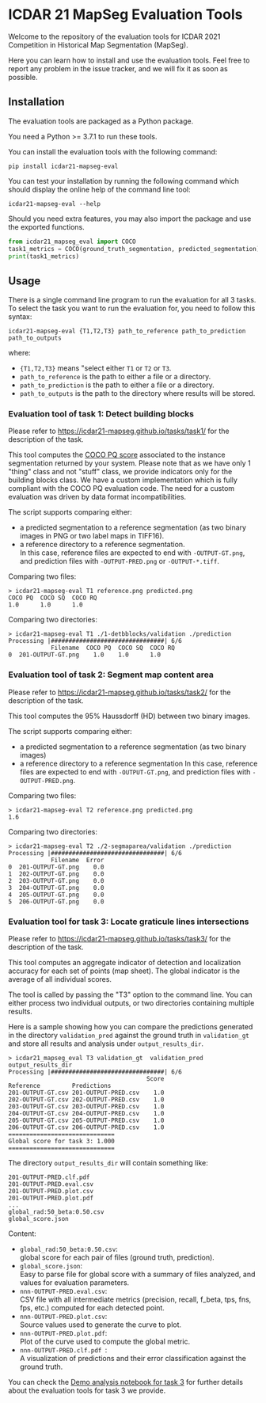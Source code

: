 # ICDAR 21 MapSeg Evaluation Tools

Welcome to the repository of the evaluation tools for ICDAR 2021 Competition in Historical Map Segmentation (MapSeg).

Here you can learn how to install and use the evaluation tools.
Feel free to report any problem in the issue tracker, and we will fix it as soon as possible.

## Installation
The evaluation tools are packaged as a Python package.

You need a Python >= 3.7.1 to run these tools.

You can install the evaluation tools with the following command:
```shell
pip install icdar21-mapseg-eval
```

You can test your installation by running the following command which should display the online help of the command line tool:
```shell
icdar21-mapseg-eval --help
```

Should you need extra features, you may also import the package and use the exported functions.
```python
from icdar21_mapseg_eval import COCO
task1_metrics = COCO(ground_truth_segmentation, predicted_segmentation)
print(task1_metrics)
```

## Usage
There is a single command line program to run the evaluation for all 3 tasks.
To select the task you want to run the evaluation for, you need to follow this syntax:
```shell
icdar21-mapseg-eval {T1,T2,T3} path_to_reference path_to_prediction path_to_outputs
```
where:

- `{T1,T2,T3}` means "select either `T1` or `T2` or `T3`.
- `path_to_reference` is the path to either a file or a directory.
- `path_to_prediction` is the path to either a file or a directory.
- `path_to_outputs` is the path to the directory where results will be stored.


### Evaluation tool of task 1: Detect building blocks
Please refer to https://icdar21-mapseg.github.io/tasks/task1/ for the description of the task.

This tool computes the [COCO PQ score](https://cocodataset.org/#panoptic-eval) associated to the instance segmentation returned by your system.
Please note that as we have only 1 "thing" class and not "stuff" class, we provide indicators only for the building blocks class.
We have a custom implementation which is fully compliant with the COCO PQ evaluation code.
The need for a custom evaluation was driven by data format incompatibilities.

The script supports comparing either:

* a predicted segmentation to a reference segmentation (as two binary images in PNG or two label maps in TIFF16).
* a reference directory to a reference segmentation.  
  In this case, reference files are expected to end with ``-OUTPUT-GT.png``, and prediction files with ``-OUTPUT-PRED.png`` or ``-OUTPUT-*.tiff``.


Comparing two files:

```
> icdar21-mapseg-eval T1 reference.png predicted.png
COCO PQ  COCO SQ  COCO RQ
1.0      1.0      1.0
```

Comparing two directories:

```
> icdar21-mapseg-eval T1 ./1-detbblocks/validation ./prediction
Processing |################################| 6/6
            Filename  COCO PQ  COCO SQ  COCO RQ
0  201-OUTPUT-GT.png    1.0    1.0      1.0
```


### Evaluation tool of task 2: Segment map content area
Please refer to https://icdar21-mapseg.github.io/tasks/task2/ for the description of the task.

This tool computes the 95% Haussdorff (HD) between two binary images.


The script supports comparing either:

* a predicted segmentation to a reference segmentation (as two binary images)
* a reference directory to a reference segmentation
  In this case, reference files are expected to end with ``-OUTPUT-GT.png``, and prediction files with ``-OUTPUT-PRED.png``.


Comparing two files:

```
> icdar21-mapseg-eval T2 reference.png predicted.png
1.6
```

Comparing two directories:

```
> icdar21-mapseg-eval T2 ./2-segmaparea/validation ./prediction
Processing |################################| 6/6
            Filename  Error
0  201-OUTPUT-GT.png    0.0
1  202-OUTPUT-GT.png    0.0
2  203-OUTPUT-GT.png    0.0
3  204-OUTPUT-GT.png    0.0
4  205-OUTPUT-GT.png    0.0
5  206-OUTPUT-GT.png    0.0
```


### Evaluation tool for task 3: Locate graticule lines intersections
Please refer to https://icdar21-mapseg.github.io/tasks/task3/ for the description of the task.

This tool computes an aggregate indicator of detection and localization accuracy for each set of points (map sheet).
The global indicator is the average of all individual scores.

The tool is called by passing the "T3" option to the command line.
You can either process two individual outputs, or two directories containing multiple results.


Here is a sample showing how you can compare the predictions generated in the directory `validation_pred` 
against the ground truth in `validation_gt` and store all results and analysis under `output_results_dir`.
```
> icdar21_mapseg_eval T3 validation_gt  validation_pred output_results_dir
Processing |################################| 6/6
                                       Score
Reference         Predictions               
201-OUTPUT-GT.csv 201-OUTPUT-PRED.csv    1.0
202-OUTPUT-GT.csv 202-OUTPUT-PRED.csv    1.0
203-OUTPUT-GT.csv 203-OUTPUT-PRED.csv    1.0
204-OUTPUT-GT.csv 204-OUTPUT-PRED.csv    1.0
205-OUTPUT-GT.csv 205-OUTPUT-PRED.csv    1.0
206-OUTPUT-GT.csv 206-OUTPUT-PRED.csv    1.0
==============================
Global score for task 3: 1.000
==============================
```

The directory `output_results_dir` will contain something like:
```
201-OUTPUT-PRED.clf.pdf 
201-OUTPUT-PRED.eval.csv
201-OUTPUT-PRED.plot.csv
201-OUTPUT-PRED.plot.pdf
...
global_rad:50_beta:0.50.csv
global_score.json
```

Content:
- `global_rad:50_beta:0.50.csv`:  
  global score for each pair of files (ground truth, prediction).
- `global_score.json`:  
  Easy to parse file for global score with a summary of files analyzed, and values for evaluation parameters.
- `nnn-OUTPUT-PRED.eval.csv`:  
  CSV file with all intermediate metrics (precision, recall, f_beta, tps, fns, fps, etc.) computed for each detected point.
- `nnn-OUTPUT-PRED.plot.csv`:  
  Source values used to generate the curve to plot.
- `nnn-OUTPUT-PRED.plot.pdf`:  
  Plot of the curve used to compute the global metric.
- `nnn-OUTPUT-PRED.clf.pdf `:  
  A visualization of predictions and their error classification against the ground truth.

You can check the [Demo analysis notebook for task 3](task3_point_detect_eval_demo.ipynb) for further details about the evaluation tools for task 3 we provide.
